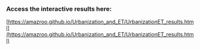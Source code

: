 ### Access the interactive results here:
[https://amazroo.github.io/Urbanization_and_ET/UrbanizationET_results.html](https://amazroo.github.io/Urbanization_and_ET/UrbanizationET_results.html)

